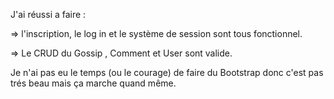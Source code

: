 J'ai réussi a faire :

 => l'inscription, le log in et le système de session sont tous fonctionnel.
 
 => Le CRUD du Gossip , Comment et User sont valide.
 
 Je n'ai pas eu le temps (ou le courage) de faire du Bootstrap donc c'est pas trés beau mais ça marche quand même.
